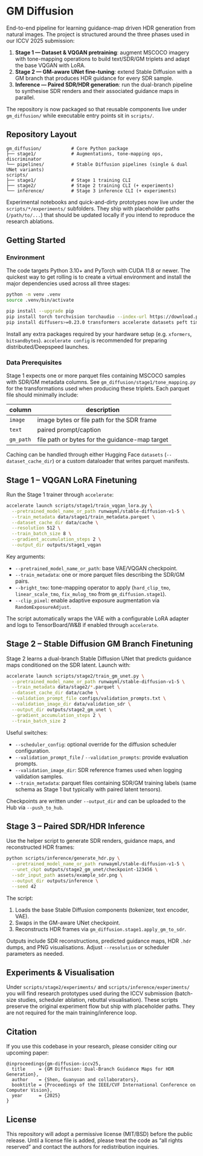 # GM Diffusion

End-to-end pipeline for learning guidance-map driven HDR generation from natural images.
The project is structured around the three phases used in our ICCV 2025 submission:

1. **Stage 1 — Dataset & VQGAN pretraining**: augment MSCOCO imagery with tone-mapping
   operations to build text/SDR/GM triplets and adapt the base VQGAN with LoRA.
2. **Stage 2 — GM-aware UNet fine-tuning**: extend Stable Diffusion with a GM branch that
   produces HDR guidance for every SDR sample.
3. **Inference — Paired SDR/HDR generation**: run the dual-branch pipeline to synthesise SDR
   renders and their associated guidance maps in parallel.

The repository is now packaged so that reusable components live under `gm_diffusion/` while
executable entry points sit in `scripts/`.

## Repository Layout

```
gm_diffusion/           # Core Python package
├── stage1/             # Augmentations, tone-mapping ops, discriminator
└── pipelines/          # Stable Diffusion pipelines (single & dual UNet variants)
scripts/
├── stage1/             # Stage 1 training CLI
├── stage2/             # Stage 2 training CLI (+ experiments)
└── inference/          # Stage 3 inference CLI (+ experiments)
```

Experimental notebooks and quick-and-dirty prototypes now live under the
`scripts/*/experiments/` subfolders. They ship with placeholder paths (`/path/to/...`) that
should be updated locally if you intend to reproduce the research ablations.

## Getting Started

### Environment

The code targets Python 3.10+ and PyTorch with CUDA 11.8 or newer. The quickest way to get
rolling is to create a virtual environment and install the major dependencies used across
all three stages:

```bash
python -m venv .venv
source .venv/bin/activate

pip install --upgrade pip
pip install torch torchvision torchaudio --index-url https://download.pytorch.org/whl/cu118
pip install diffusers>=0.23.0 transformers accelerate datasets peft timm wandb opencv-python
```

Install any extra packages required by your hardware setup (e.g. `xformers`, `bitsandbytes`).
`accelerate config` is recommended for preparing distributed/Deepspeed launches.

### Data Prerequisites

Stage 1 expects one or more parquet files containing MSCOCO samples with SDR/GM metadata
columns. See `gm_diffusion/stage1/tone_mapping.py` for the transformations used when
producing these triplets. Each parquet file should minimally include:

| column          | description                                        |
|-----------------|----------------------------------------------------|
| `image`         | image bytes or file path for the SDR frame         |
| `text`          | paired prompt/caption                              |
| `gm_path`       | file path or bytes for the guidance-map target     |

Caching can be handled through either Hugging Face `datasets` (`--dataset_cache_dir`) or a
custom dataloader that writes parquet manifests.

## Stage 1 – VQGAN LoRA Finetuning

Run the Stage 1 trainer through `accelerate`:

```bash
accelerate launch scripts/stage1/train_vqgan_lora.py \
  --pretrained_model_name_or_path runwayml/stable-diffusion-v1-5 \
  --train_metadata data/stage1/train_metadata.parquet \
  --dataset_cache_dir data/cache \
  --resolution 512 \
  --train_batch_size 8 \
  --gradient_accumulation_steps 2 \
  --output_dir outputs/stage1_vqgan
```

Key arguments:

- `--pretrained_model_name_or_path`: base VAE/VQGAN checkpoint.
- `--train_metadata`: one or more parquet files describing the SDR/GM pairs.
- `--bright_tmo`: tone-mapping operator to apply (`hard_clip_tmo`, `linear_scale_tmo`,
  `fix_mulog_tmo` from `gm_diffusion.stage1`).
- `--clip_pixel`: enable adaptive exposure augmentation via
  `RandomExposureAdjust`.

The script automatically wraps the VAE with a configurable LoRA adapter and logs to
TensorBoard/W&B if enabled through `accelerate`.

## Stage 2 – Stable Diffusion GM Branch Finetuning

Stage 2 learns a dual-branch Stable Diffusion UNet that predicts guidance maps conditioned
on the SDR latent. Launch with:

```bash
accelerate launch scripts/stage2/train_gm_unet.py \
  --pretrained_model_name_or_path runwayml/stable-diffusion-v1-5 \
  --train_metadata data/stage2/*.parquet \
  --dataset_cache_dir data/cache \
  --validation_prompt_file configs/validation_prompts.txt \
  --validation_image_dir data/validation_sdr \
  --output_dir outputs/stage2_gm_unet \
  --gradient_accumulation_steps 2 \
  --train_batch_size 2
```

Useful switches:

- `--scheduler_config`: optional override for the diffusion scheduler configuration.
- `--validation_prompt_file` / `--validation_prompts`: provide evaluation prompts.
- `--validation_image_dir`: SDR reference frames used when logging validation samples.
- `--train_metadata`: parquet files containing SDR/GM training labels (same schema as Stage 1
  but typically with paired latent tensors).

Checkpoints are written under `--output_dir` and can be uploaded to the Hub via
`--push_to_hub`.

## Stage 3 – Paired SDR/HDR Inference

Use the helper script to generate SDR renders, guidance maps, and reconstructed HDR frames:

```bash
python scripts/inference/generate_hdr.py \
  --pretrained_model_name_or_path runwayml/stable-diffusion-v1-5 \
  --unet_ckpt outputs/stage2_gm_unet/checkpoint-123456 \
  --sdr_input_path assets/example_sdr.png \
  --output_dir outputs/inference \
  --seed 42
```

The script:

1. Loads the base Stable Diffusion components (tokenizer, text encoder, VAE).
2. Swaps in the GM-aware UNet checkpoint.
3. Reconstructs HDR frames via `gm_diffusion.stage1.apply_gm_to_sdr`.

Outputs include SDR reconstructions, predicted guidance maps, HDR `.hdr` dumps, and PNG
visualisations. Adjust `--resolution` or scheduler parameters as needed.

## Experiments & Visualisation

Under `scripts/stage2/experiments/` and `scripts/inference/experiments/` you will find
research prototypes used during the ICCV submission (batch-size studies, scheduler
ablation, rebuttal visualisation). These scripts preserve the original experiment flow but
ship with placeholder paths. They are not required for the main training/inference loop.

## Citation

If you use this codebase in your research, please consider citing our upcoming paper:

```
@inproceedings{gm-diffusion-iccv25,
  title     = {GM Diffusion: Dual-Branch Guidance Maps for HDR Generation},
  author    = {Shen, Guanyuan and collaborators},
  booktitle = {Proceedings of the IEEE/CVF International Conference on Computer Vision},
  year      = {2025}
}
```

## License

This repository will adopt a permissive license (MIT/BSD) before the public release. Until a
license file is added, please treat the code as “all rights reserved” and contact the authors
for redistribution inquiries.
